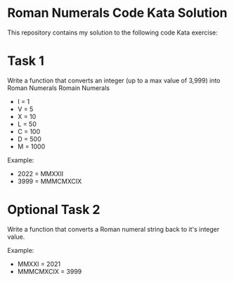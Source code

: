 # Roman Numerals Code Kata Solution

This repository contains my solution to the following code Kata exercise:

# Task 1

Write a function that converts an integer (up to a max value of 3,999) into Roman Numerals
Romain Numerals

* I = 1
* V = 5
* X = 10
* L = 50
* C = 100
* D = 500
* M = 1000

Example:

* 2022 = MMXXII
* 3999 = MMMCMXCIX

# Optional Task 2
 
Write a function that converts a Roman numeral string back to it's integer value.

Example:

* MMXXI = 2021
* MMMCMXCIX = 3999
